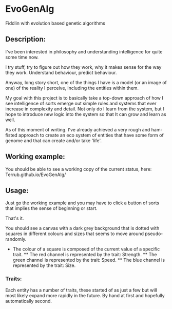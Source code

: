 # EvoGenAlg
Fiddlin with evolution based genetic algorithms

## Description:
I've been interested in philosophy and understanding intelligence for quite some
time now.

I try stuff, try to figure out how they work, why it makes sense for the way
they work. Understand behaviour, predict behaviour.

Anyway, long story short, one of the things I have is a model (or an image of
one) of the reality I perceive, including the entities within them.

My goal with this project is to basically take a top-down approach of how I
see intelligence of sorts emerge out simple rules and systems that ever increase
in complexity and detail.
Not only do I learn from the system, but I hope to introduce new logic into the
system so that It can grow and learn as well.

As of this moment of writing. I've already achieved a very rough and ham-fisted
approach to create an eco system of entities that have some form of genome and
that can create and/or take 'life'.

## Working example:

You should be able to see a working copy of the current status,
here: Terrub.github.io/EvoGenAlg/

## Usage:
Just go the working example and you may have to click a button of sorts that
implies the sense of beginning or start.

That's it.

You should see a canvas with a dark grey background that is dotted with squares
in different colours and sizes that seems to move around pseudo-randomly.
* The colour of a square is composed of the current value of a specific trait.
** The red channel is represented by the trait: Strength.
** The green channel is represented by the trait: Speed.
** The blue channel is represented by the trait: Size.

### Traits:
Each entity has a number of traits, these started of as just a few but will
most likely expand more rapidly in the future. By hand at first and hopefully
automatically second.

